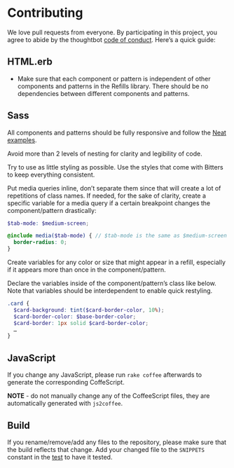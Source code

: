 # Contributing

We love pull requests from everyone. By participating in this project, you
agree to abide by the thoughtbot [code of conduct]. Here’s a quick guide:

[code of conduct]: https://thoughtbot.com/open-source-code-of-conduct

## HTML.erb

- Make sure that each component or pattern is independent of other components
  and patterns in the Refills library. There should be no dependencies between
  different components and patterns.

## Sass

All components and patterns should be fully responsive and follow the [Neat
examples](http://neat.bourbon.io/examples).

Avoid more than 2 levels of nesting for clarity and legibility of code.

Try to use as little styling as possible. Use the styles that come with Bitters
to keep everything consistent.

Put media queries inline, don’t separate them since that will create a lot of
repetitions of class names. If needed, for the sake of clarity, create a
specific variable for a media query if a certain breakpoint changes the
component/pattern drastically:

```scss
$tab-mode: $medium-screen;

@include media($tab-mode) { // $tab-mode is the same as $medium-screen here
  border-radius: 0;
}
```

Create variables for any color or size that might appear in a refill,
especially if it appears more than once in the component/pattern.

Declare the variables inside of the component/pattern’s class like below. Note
that variables should be interdependent to enable quick restyling.

```scss
.card {
  $card-background: tint($card-border-color, 10%);
  $card-border-color: $base-border-color;
  $card-border: 1px solid $card-border-color;
  …
}
```

## JavaScript

If you change any JavaScript, please run `rake coffee` afterwards to
generate the corresponding CoffeScript.

**NOTE** - do not manually change any of the CoffeeScript files, they are
automatically generated with `js2coffee`.

## Build

If you rename/remove/add any files to the repository, please make sure that the
build reflects that change. Add your changed file to the `SNIPPETS` constant in
the [test][spec_file] to have it tested.

[spec_file]: https://github.com/thoughtbot/refills/blob/master/spec/refills/import_generator_spec.rb
